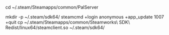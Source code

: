 cd ~/.steam/Steamapps/common/PalServer


mkdir -p ~/.steam/sdk64/
steamcmd +login anonymous +app_update 1007 +quit
cp ~/.steam/Steamapps/common/Steamworks\ SDK\ Redist/linux64/steamclient.so ~/.steam/sdk64/